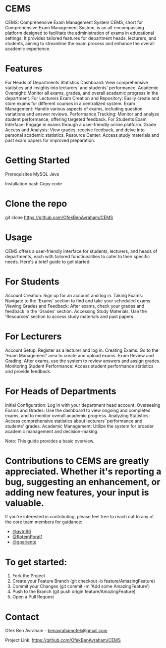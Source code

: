 # CEMS
CEMS: Comprehensive Exam Management System
CEMS, short for Comprehensive Exam Management System, is an all-encompassing platform designed to facilitate the administration of exams in educational settings. It provides tailored features for department heads, lecturers, and students, aiming to streamline the exam process and enhance the overall academic experience.

# Features
For Heads of Departments
Statistics Dashboard: View comprehensive statistics and insights into lecturers' and students' performance.
Academic Oversight: Monitor all exams, grades, and overall academic progress in the department.
For Lecturers
Exam Creation and Repository: Easily create and store exams for different courses in a centralized system.
Exam Management: Handle various aspects of exams, including question variations and answer reviews.
Performance Tracking: Monitor and analyze student performance, offering targeted feedback.
For Students
Exam Interface: Engage in exams through a user-friendly online platform.
Grade Access and Analysis: View grades, receive feedback, and delve into personal academic statistics.
Resource Center: Access study materials and past exam papers for improved preparation.

# Getting Started
Prerequisites
MySQL
Java

Installation
bash
Copy code
# Clone the repo
git clone https://github.com/OfekBenAvraham/CEMS

# Usage
CEMS offers a user-friendly interface for students, lecturers, and heads of departments, each with tailored functionalities to cater to their specific needs. Here's a brief guide to get started:

# For Students
Account Creation: Sign up for an account and log in.
Taking Exams: Navigate to the 'Exams' section to find and take your scheduled exams.
Viewing Grades and Feedback: After exams, check your grades and feedback in the 'Grades' section.
Accessing Study Materials: Use the 'Resources' section to access study materials and past papers.

# For Lecturers
Account Setup: Register as a lecturer and log in.
Creating Exams: Go to the 'Exam Management' area to create and upload exams.
Exam Review and Grading: After exams, use the system to review answers and assign grades.
Monitoring Student Performance: Access student performance statistics and provide feedback.

# For Heads of Departments
Initial Configuration: Log in with your department head account.
Overseeing Exams and Grades: Use the dashboard to view ongoing and completed exams, and to monitor overall academic progress.
Analyzing Statistics: Access comprehensive statistics about lecturers' performance and students' grades.
Academic Management: Utilize the system for broader academic management and decision-making.

Note: This guide provides a basic overview.

# Contributions to CEMS are greatly appreciated. Whether it's reporting a bug, suggesting an enhancement, or adding new features, your input is valuable.
If you're interested in contributing, please feel free to reach out to any of the core team members for guidance:
- [@avtn96](https://github.com/avtn96)
- [@RotemPorat1](https://github.com/RotemPorat1)
- [@gpariente](https://github.com/gpariente)

# To get started:
1. Fork the Project
2. Create your Feature Branch (git checkout -b feature/AmazingFeature)
3. Commit your Changes (git commit -m 'Add some AmazingFeature')
4. Push to the Branch (git push origin feature/AmazingFeature)
5. Open a Pull Request


# Contact
Ofek Ben Avraham - benavrahamofek@gmail.com

Project Link: https://github.com/OfekBenAvraham/CEMS
